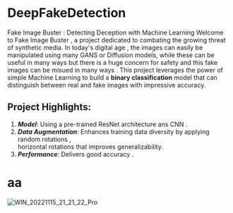 # DeepFakeDetection
Fake Image Buster : Detecting Deception with Machine Learning
Welcome to Fake Image Buster , a project dedicated to combating the growing threat of synthetic media.
In today's digital age , the images can easily be manipulated using many GANS or Diffusion models, while these can be useful in many ways but there is a huge concern for safety and this fake images can be misued in many ways .
This project leverages the power of simple Machine Learning to build a **binary classification** model that can distinguish between real and fake images with impressive accuracy.

## Project Highlights:

   1. ***Model***:   Using a pre-trained ResNet architecture ans CNN .
   1. ***Data Augmentation***:   Enhances training data diversity by applying random rotations ,  
     horizontal rotations that improves generalizability.
   1. ***Performance***:   Delivers good accuracy .


   
# aa
![WIN_20221115_21_21_22_Pro](https://github.com/Priyam7295/DeepFakeDetection/assets/136225328/b004b665-c3f5-4874-a053-17d0728a5c90)
